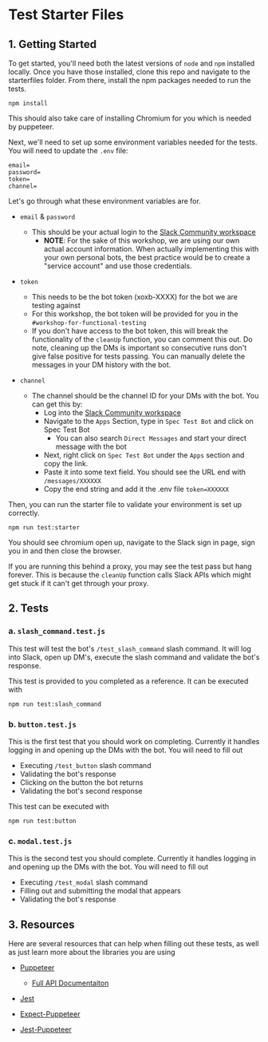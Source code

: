 # Test Starter Files


 ## 1. Getting Started

To get started, you'll need both the latest versions of `node` and `npm` installed locally. Once you have those installed, clone this repo and navigate to the starterfiles folder. From there, install the npm packages needed to run the tests.
```
npm install
```
This should also take care of installing Chromium for you which is needed by puppeteer.

Next, we'll need to set up some environment variables needed for the tests. You will need to update the `.env` file:
```
email=
password=
token=
channel=
```

Let's go through what these environment variables are for.

- `email` & `password`
  - This should be your actual login to the [Slack Community workspace](https://community.slack.com)
    - **NOTE**: For the sake of this workshop, we are using our own actual account information. When actually implementing this with your own personal bots, the best practice would be to create a "service account" and use those credentials.
- `token`
  - This needs to be the bot token (xoxb-XXXX) for the bot we are testing against
  - For this workshop, the bot token will be provided for you in the `#workshop-for-functional-testing`
  - If you don't have access to the bot token, this will break the functionality of the `cleanUp` function, you can comment this out. Do note, cleaning up the DMs is important so consecutive runs don't give false positive for tests passing. You can manually delete the messages in your DM history with the bot.

- `channel`
  - The channel should be the channel ID for your DMs with the bot. You can get this by:
    -  Log into the [Slack Community workspace](https://community.slack.com)
    - Navigate to the `Apps` Section, type in `Spec Test Bot` and click on Spec Test Bot
      - You can also search `Direct Messages` and start your direct message with the bot
    - Next, right click on `Spec Test Bot` under the `Apps` section and copy the link.
    - Paste it into some text field. You should see the URL end with `/messages/XXXXXX`
    - Copy the end string and add it the .env file `token=XXXXXX`

Then, you can run the starter file to validate your environment is set up correctly.
```
npm run test:starter
```

You should see chromium open up, navigate to the Slack sign in page, sign you in and then close the browser.

If you are running this behind a proxy, you may see the test pass but hang forever. This is because the `cleanUp` function calls Slack APIs which might get stuck if it can't get through your proxy.

## 2. Tests

### a. `slash_command.test.js`

This test will test the bot's `/test_slash_command` slash command. It will log into Slack, open up DM's, execute the slash command and validate the bot's response.

This test is provided to you completed as a reference. It can be executed with

```
npm run test:slash_command
```

### b. `button.test.js`

This is the first test that you should work on completing. Currently it handles logging in and opening up the DMs with the bot. You will need to fill out

- Executing `/test_button` slash command
- Validating the bot's response
- Clicking on the button the bot returns
- Validating the bot's second response

This test can be executed with

```
npm run test:button
```

### c. `modal.test.js`

This is the second test you should complete. Currently it handles logging in and opening up the DMs with the bot. You will need to fill out

- Executing `/test_modal` slash command
- Filling out and submitting the modal that appears
- Validating the bot's response

## 3. Resources

Here are several resources that can help when filling out these tests, as well as just learn more about the libraries you are using

- [Puppeteer](https://github.com/GoogleChrome/puppeteer)
  - [Full API Documentaiton](https://github.com/GoogleChrome/puppeteer/blob/master/docs/api.md)

- [Jest](https://jestjs.io/)

- [Expect-Puppeteer](https://github.com/smooth-code/jest-puppeteer/tree/master/packages/expect-puppeteer)

- [Jest-Puppeteer](https://github.com/smooth-code/jest-puppeteer)
